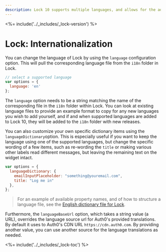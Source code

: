 ```yaml
---
description: Lock 10 supports multiple languages, and allows for the addition of other custom language files, as well as for customizing the values of specific pieces of text that are displayed in the Lock widget.
---
```


<%= include('../_includes/_lock-version') %>

# Lock: Internationalization

You can change the language of Lock by using the `language` configuration option. This will pull the corresponding language file from the `i18n` folder in Lock.

```js
// select a supported language
var options = {
  language: 'en'
};
```

The `language` option needs to be a string matching the name of the corresponding file in the `i18n` folder within Lock. You can look at existing language files to provide an example format to copy for any new languages you wish to add yourself, and if and when supported languages are added to Lock 10, they will be added to the `i18n` folder with new releases.

You can also customize your own specific dictionary items using the `languageDictionary`option. This is especially useful if you want to keep the language using one of the supported languages, but change the specific wording of a few items, such as re-wording the `title` or making various other labels read different messages, but leaving the remaining text on the widget intact.

```js
var options = {
  languageDictionary: {
    emailInputPlaceholder: "something@youremail.com",
    title: "Log me in"
  },
};
```

> For an example of available property names, and of how to structure a language file, see the [English dictionary file for Lock](https://github.com/auth0/lock/blob/master/src/i18n/en.js).

Furthermore, the `languageBaseUrl` option, which takes a string value (a URL), overrides the language source url for Auth0's provided translations. By default it uses to Auth0's CDN URL `https://cdn.auth0.com`. By providing another value, you can use another source for the language translations as needed.

<%= include('../_includes/_lock-toc') %>